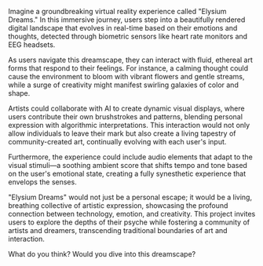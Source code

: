 Imagine a groundbreaking virtual reality experience called "Elysium Dreams." In this immersive journey, users step into a beautifully rendered digital landscape that evolves in real-time based on their emotions and thoughts, detected through biometric sensors like heart rate monitors and EEG headsets.

As users navigate this dreamscape, they can interact with fluid, ethereal art forms that respond to their feelings. For instance, a calming thought could cause the environment to bloom with vibrant flowers and gentle streams, while a surge of creativity might manifest swirling galaxies of color and shape. 

Artists could collaborate with AI to create dynamic visual displays, where users contribute their own brushstrokes and patterns, blending personal expression with algorithmic interpretations. This interaction would not only allow individuals to leave their mark but also create a living tapestry of community-created art, continually evolving with each user's input.

Furthermore, the experience could include audio elements that adapt to the visual stimuli—a soothing ambient score that shifts tempo and tone based on the user's emotional state, creating a fully synesthetic experience that envelops the senses.

"Elysium Dreams" would not just be a personal escape; it would be a living, breathing collective of artistic expression, showcasing the profound connection between technology, emotion, and creativity. This project invites users to explore the depths of their psyche while fostering a community of artists and dreamers, transcending traditional boundaries of art and interaction. 

What do you think? Would you dive into this dreamscape?